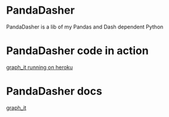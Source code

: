 # PandaDasher
PandaDasher is a lib of my Pandas and Dash dependent Python

# PandaDasher code in action
[graph_it running on heroku](https://graph-it-demo-app.herokuapp.com/)

# PandaDasher docs
[graph_it](https://htmlpreview.github.io/?https://github.com/Phillyclause89/PandaDasher/blob/master/html/graph_it/index.html)
